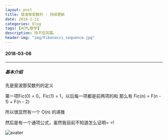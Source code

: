 ```yaml
---
layout: post
title: 斐波那契数列 - 持续更新
date: 2018-1-12
categories: blog
tags: [ACM,数学]
description: 挡不住风霜。
header-img: "img/Fibonacci_sequence.jpg"
---
```


#### 2018-03-08
***

##### 基本介绍

先是斐波那契数列的定义

第一项Fic(0) = 0，Fic(1) = 1，以后每一项都是前两项的和
那么有    Fic(n) = F(n - 1) + F(n - 2)

所以很显然有一个 O(n) 的递推

然后是有一个通项公式，虽然我目前不知道怎么证明= =!

![avater](https://raw.githubusercontent.com/seventeenjcinta/seventeenjcinta.GitHub.io/master/img/2018-03-08-Fibonacci%20sequence/F1.jpg)

